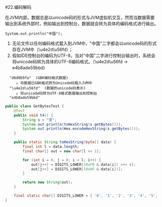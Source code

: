 #22.编码解码

在JVM内部，数据总是以unicode码的形式与JVM虚拟机交互，然而当数据需要输出到系统外部时，例如输出到控制台，数据就会转为具体的编码格式进行输出。

```
System.out.println("中国");
```
1. 无论文件以任何编码格式载入到JVM中，"中国"二字都会以unicode码的形式存在JVM中（\u4e2d\u56fd）；
2. 假如IDE控制台的编码为UTF-8，当对"中国"二字进行控制台输出时，系统会将unicode码转为具体的UTF-8编码格式。（\u4e2d\u56fd -> e4b8ade59bbd）

```
  "d6d0b9fa"  (GBK编码格式数据)
     ↓ 将数据已GBK格式转为Unicode码载入JVM中
  "\u4e2d\u56fd"  (数据的unicode码表示)
     ↓ 将unicode码转为UTF-8格式数据输出到控制台
  "e4b8ade59bbd"
``` 


```java
public class GetBytesTest {
	@Test
	public void t4() {
		String s = "曾";
		System.out.println(toHexString(s.getBytes()));
		System.out.println(Hex.encodeHexString(s.getBytes()));
	}

	public static String toHexString(byte[] data) {
		final int l = data.length;
		final char[] out = new char[l << 1];

		for (int i = 0, j = 0; i < l; i++) {
			out[j++] = DIGITS_LOWER[(0xF0 & data[i]) >>> 4];
			out[j++] = DIGITS_LOWER[(0x0F & data[i])];
		}

		return new String(out);
	}

	final static char[] DIGITS_LOWER = { '0', '1', '2', '3', '4', '5', '6', '7', '8', '9', 'a', 'b', 'c', 'd', 'e', 'f' };
}

```
